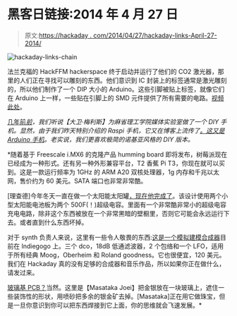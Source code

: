 # 黑客日链接:2014 年 4 月 27 日

> 原文:[https://hackaday . com/2014/04/27/hackaday-links-April-27-2014/](https://hackaday.com/2014/04/27/hackaday-links-april-27-2014/)

![hackaday-links-chain](../Images/da184e9bde007f88b719f5aafc440574.png)

法兰克福的 HackFFM hackerspace 终于启动并运行了他们的 CO2 激光器，那里的人们正在寻找可以雕刻的东西。他们意识到 IC 封装上的标签通常是激光雕刻的，所以他们制作了一个 DIP 大小的 Arduino。这些引脚被贴上标签，就像它们在 Arduino 上一样，一些贴在引脚上的 SMD 元件提供了所有需要的电路。[视频此处](https://www.youtube.com/watch?v=tgPKsPglzlw&feature=youtu.be)。

[几年前*前*](http://hackaday.com/2012/04/25/diy-cellphone/)*，我们听说【大卫·梅利斯】为麻省理工学院媒体实验室做了一个 DIY 手机。显然，由于我们昨天特别介绍的 Raspi 手机，它又在博客上流传了[。这又是 Arduino 手机](http://hackaday.com/2014/04/26/sink-your-teeth-into-piphone/)。老实说，我们更喜欢极简的诺基亚风格的 DIY 版本。*

 *随着基于 Freescale i.MX6 的克隆产品 humming board 即将发布，树莓派现在已经成为一种形式。还有另一种外形兼容平台，T2 香蕉 Pi T3，你现在就可以买到。这是一款运行频率为 1GHz 的 ARM A20 双核处理器，1g 内存和千兆以太网，售价约为 60 美元。SATA 端口也非常非常酷。

[理查德]今年冬天一直在做一个太阳能太阳罐[，现在他完成了](https://www.youtube.com/watch?v=PhRxB4740EU)。该设计使用两个小型太阳能电池板为两个 500F(！)超级电容。里面有一个非常酷非常小的超级电容充电电路，除非这个东西被放在一个非常黑暗的壁橱里，否则它可能会永远运行下去。或者直到什么东西坏掉。

对于 synth 负责人来说，这里有一些令人敬畏的东西:[这是一个模拟建模合成器](https://www.indiegogo.com/projects/the-dsp-g1-analog-modeling-synthesizer#home)目前在 Indiegogo 上。三个 dco，18dB 低通滤波器，2 个包络和一个 LFO，适用于所有经典 Moog，Oberheim 和 Roland goodness。它也很便宜，120 美元。我们在 Hackaday 真的没有足够的合成器和音乐作品，所以如果你正在做什么，请发过来。

[玻璃基 PCB？](http://imgur.com/a/PvaZ7)当然。这里是【Masataka Joei】把金银放在一块玻璃上，遮住一些装饰性的形状，用喷砂把多余的银金矿去掉。[Masataka]正在用它做珠宝，但是一旦你意识到你可以把东西焊接到它上面，你的思维就会飞速发展。*